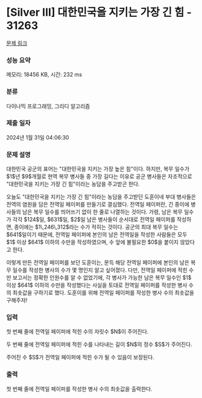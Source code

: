 # [Silver III] 대한민국을 지키는 가장 긴 힘 - 31263 

[문제 링크](https://www.acmicpc.net/problem/31263) 

### 성능 요약

메모리: 18456 KB, 시간: 232 ms

### 분류

다이나믹 프로그래밍, 그리디 알고리즘

### 제출 일자

2024년 1월 31일 04:06:30

### 문제 설명

<p>대한민국 공군의 표어는 "대한민국을 지키는 가장 높은 힘"이다. 하지만, 복무 일수가 $1$년 $9$개월로 현역 복무 병사들 중 가장 길다는 이유로 공군 병사들은 자조적으로 "대한민국을 지키는 가장 긴 힘"이라는 농담을 주고받곤 한다.</p>

<p>오늘도 "대한민국을 지키는 가장 긴 힘"이라는 농담을 주고받던 도훈이네 부대 병사들은 전역의 염원을 담은 전역일 페이퍼를 만들기로 결심했다. 전역일 페이퍼란, 긴 종이에 병사들의 남은 복무 일수를 띄어쓰기 없이 한 줄로 나열하는 것이다. 가령, 남은 복무 일수가 각각 $124$일, $631$일, $2$일 남은 병사들이 순서대로 전역일 페이퍼를 작성하면, 종이에는 $1\,246\,312$라는 수가 적히는 것이다. 공군의 최대 복무 일수는 $641$일이기 때문에, 전역일 페이퍼에 본인의 남은 전역일을 작성한 사람들은 모두 $1$ 이상 $641$ 이하의 수만을 작성하였으며, 수 앞에 불필요한 $0$을 붙이지 않았다고 한다.</p>

<p>이렇게 만든 전역일 페이퍼를 보던 도훈이는, 문득 해당 전역일 페이퍼에 본인의 남은 복무 일수를 작성한 병사의 수가 몇 명인지 알고 싶어졌다. 다만, 전역일 페이퍼에 적힌 수만 보고서는 정확한 인원수를 알 수 없었기에, 각 병사가 가능한 남은 복무 일수인 $1$ 이상 $641$ 이하의 수만을 작성했다는 사실을 토대로 전역일 페이퍼를 작성한 병사 수의 최솟값을 구하기로 했다. 도훈이를 위해 전역일 페이퍼를 작성한 병사 수의 최솟값을 구해주자!</p>

### 입력 

 <p>첫 번째 줄에 전역일 페이퍼에 적힌 수의 자릿수 $N$이 주어진다.</p>

<p>두 번째 줄에 전역일 페이퍼에 적힌 수를 나타내는 길이 $N$의 정수 $S$가 주어진다.</p>

<p>주어진 수 $S$가 전역일 페이퍼에 적힌 수가 될 수 있음이 보장된다.</p>

### 출력 

 <p>첫 번째 줄에 전역일 페이퍼를 작성한 병사 수의 최솟값을 출력한다.</p>

